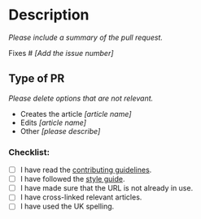 # Description

_Please include a summary of the pull request._

Fixes # _[Add the issue number]_

## Type of PR

_Please delete options that are not relevant._

- Creates the article _[article name]_
- Edits _[article name]_
- Other _[please describe]_


### Checklist:

- [ ] I have read the [contributing guidelines](contributing.md).
- [ ] I have followed the [style guide](http://machinetranslate.org/style).
- [ ] I have made sure that the URL is not already in use.
- [ ] I have cross-linked relevant articles.
- [ ] I have used the UK spelling.
